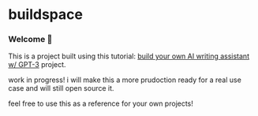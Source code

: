 # buildspace

### Welcome 👋

This is a project built using this tutorial: [build your own AI writing assistant w/ GPT-3](https://buildspace.so/builds/ai-writer) project.

work in progress! i will make this a more prudoction ready for a real use case and will still open source it.

feel free to use this as a reference for your own projects!

